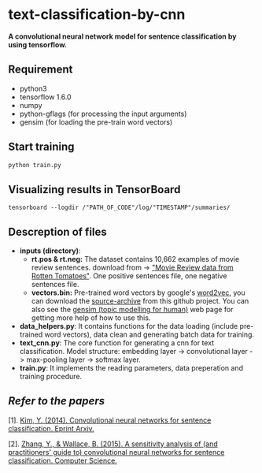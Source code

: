 # text-classification-by-cnn
**A convolutional neural network model for sentence classification by using tensorflow.**

## Requirement
- python3
- tensorflow 1.6.0
- numpy
- python-gflags (for processing the input arguments)
- gensim (for loading the pre-train word vectors)

## Start training
```python
python train.py
```

## Visualizing results in TensorBoard
```shell
tensorboard --logdir /"PATH_OF_CODE"/log/"TIMESTAMP"/summaries/
```

## Descreption of files
- **inputs (directory)**:
  - **rt.pos & rt.neg:** The dataset contains 10,662 examples of movie review sentences. download from -> ["Movie Review data from Rotten Tomatoes"](http://www.cs.cornell.edu/people/pabo/movie-review-data/). One positive sentences file, one negative sentences file.
  - **vectors.bin:** Pre-trained word vectors by google's [word2vec](https://code.google.com/archive/p/word2vec/), you can download the [source-archive](https://github.com/zlxy9892/text-classification-by-cnn/tree/master/inputs/word2vec) from this github project. You can also see the [gensim (topic modelling for human)](https://radimrehurek.com/gensim/) web page for getting more help of how to use this.
- **data_helpers.py**: It contains functions for the data loading (include pre-trained word vectors), data clean and generating batch data for training.
- **text_cnn.py**: The core function for generating a cnn for text classification. Model structure: embedding layer -> convolutional layer -> max-pooling layer -> softmax layer.
- **train.py**: It implements the reading parameters, data preperation and training procedure.

## *Refer to the papers*

[1]. [Kim, Y. (2014). Convolutional neural networks for sentence classification. Eprint Arxiv.](https://arxiv.org/pdf/1408.5882)

[2]. [Zhang, Y., & Wallace, B. (2015). A sensitivity analysis of (and practitioners' guide to) convolutional neural networks for sentence classification. Computer Science.](https://arxiv.org/pdf/1510.03820.pdf)
